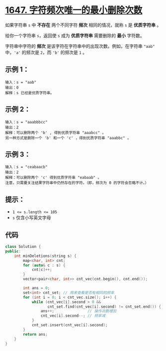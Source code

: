 # [1647. 字符频次唯一的最小删除次数](https://leetcode.cn/problems/minimum-deletions-to-make-character-frequencies-unique/)

如果字符串 `s` 中 **不存在** 两个不同字符 **频次** 相同的情况，就称 `s` 是 **优质字符串** 。

给你一个字符串 `s`，返回使 `s` 成为 **优质字符串** 需要删除的 **最小** 字符数。

字符串中字符的 **频次** 是该字符在字符串中的出现次数。例如，在字符串 `"aab"` 中，`'a'` 的频次是 `2`，而 `'b'` 的频次是 `1` 。

## **示例 1：**

```
输入：s = "aab"
输出：0
解释：s 已经是优质字符串。
```

## **示例 2：**

```
输入：s = "aaabbbcc"
输出：2
解释：可以删除两个 'b' , 得到优质字符串 "aaabcc" 。
另一种方式是删除一个 'b' 和一个 'c' ，得到优质字符串 "aaabbc" 。
```

## **示例 3：**

```
输入：s = "ceabaacb"
输出：2
解释：可以删除两个 'c' 得到优质字符串 "eabaab" 。
注意，只需要关注结果字符串中仍然存在的字符。（即，频次为 0 的字符会忽略不计。）
```

## **提示：**

- `1 <= s.length <= 105`
- `s` 仅含小写英文字母

## 代码

```cpp
class Solution {
public:
    int minDeletions(string s) {
        map<char, int> cnt;
        for (auto& c : s) {
            cnt[c]++;
        }
        vector<pair<char, int>> cnt_vec(cnt.begin(), cnt.end());

        int ans = 0;
        set<int> cnt_set; // 用来查看是否有相同的频率
        for (int i = 0; i < cnt_vec.size(); i++) {
            while (cnt_vec[i].second > 0 &&
                   cnt_set.find(cnt_vec[i].second) != cnt_set.end()) {
                ans++;               // 操作次数增加
                cnt_vec[i].second--; // 频率减
            }
            cnt_set.insert(cnt_vec[i].second);
        }
        return ans;
    }
}
```

